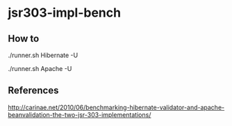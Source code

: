 # jsr303-impl-bench

## How to

./runner.sh Hibernate -U

./runner.sh Apache -U

## References

http://carinae.net/2010/06/benchmarking-hibernate-validator-and-apache-beanvalidation-the-two-jsr-303-implementations/
